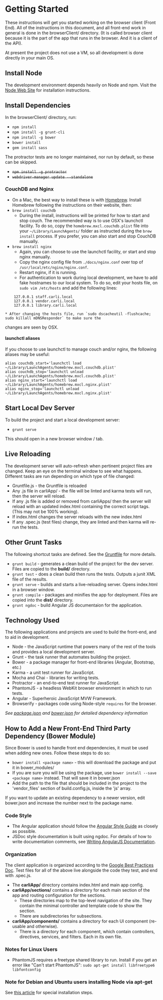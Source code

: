 # Getting Started #

These instructions will get you started working on the browser client (Front End).
All of the instructions in this document, and all front-end work in general is done in
the browserClient/ directory. (It is called browser client because it is the part of the
app that runs in the browser. And it is a client of the API).

At present the project does not use a VM, so all development is done directly in your main OS.


## Install Node ##
The development environment depends heavily on Node and npm.
Visit the [Node Web Site](http://nodejs.org/) for installation instructions.


## Install Dependencies ##
In the browserClient/ directory, run:

* `npm install`
* `npm install -g grunt-cli`
* `npm install -g bower`
* `bower install`
* `gem install sass`

The protractor tests are no longer maintained, nor run by default, so these can be skipped.

* ~~`npm install -g protractor`~~
* ~~`webdriver-manager update --standalone`~~

### CouchDB and Nginx ###

* On a Mac, the best way to install these is with [Homebrew](http://brew.sh/).  Install Homebrew following the
instructions on their website, then:
* `brew install couchdb`
    * During the install, instructions will be printed for how to start and stop couch.  The recommended way is to 
use OSX's launchctl facility.  To do so, copy the `homebrew.mxcl.couchdb.plist` file into your `~/Library/LaunchAgents/`
folder as instructed during the `brew install` process.  If you prefer, you can also start and stop CouchDB manually.
* `brew install nginx`
    * Again, you can choose to use the launchctl facility, or start and stop nginx manually.
    * Copy the nginx config file from `./docs/nginx.conf` over top of `/usr/local/etc/nginx/nginx.conf`.
    * Restart nginx, if it is running.
    * For authentication to work during local development, we have to add fake hostnames to our local system. To do so, 
edit your hosts file, on `sudo vim /etc/hosts` and add the following lines:
```
    127.0.0.1 staff.carli.local
    127.0.0.1 vendor.carli.local
    127.0.0.1 library.carli.local
```
    * After changing the hosts file, run `sudo dscacheutil -flushcache; sudo killall mDNSResponder` to make sure the
changes are seen by OSX.

#### launchctl aliases ####

If you choose to use launchctl to manage couch and/or nginx, the following aliases may be useful:

```
alias couchdb_start='launchctl load ~/Library/LaunchAgents/homebrew.mxcl.couchdb.plist'
alias couchdb_stop='launchctl unload ~/Library/LaunchAgents/homebrew.mxcl.couchdb.plist'
alias nginx_start='launchctl load ~/Library/LaunchAgents/homebrew.mxcl.nginx.plist'
alias nginx_stop='launchctl unload ~/Library/LaunchAgents/homebrew.mxcl.nginx.plist'
```

## Start Local Dev Server ##
To build the project and start a local development server:
* `grunt serve`

This should open in a new browser window / tab.  
 

## Live Reloading ##
The development server will auto-refresh when pertinent project files are changed.
Keep an eye on the terminal window to see what happens. Different tasks are run depending on which type of file changed:

* Gruntfile.js - the Gruntfile is reloaded
* Any .js file in carliApp/ - the file will be linted and karma tests will run, then the server will reload.
* If any .js file is added or removed from carliApps/ then the server will reload with an updated index.html containing the correct script tags. (This may not be 100% working).
* If index.html changes the server reloads with the new index.html
* If any .spec.js (test files) change, they are linted and then karma will re-run the tests.


## Other Grunt Tasks ##
The following shortcut tasks are defined. See the [Gruntfile](../Gruntfile.js) for more details.

* `grunt build` - generates a clean build of the project for the dev server. Files are copied to the __build/__ directory.
* `grunt test` - does a clean build then runs the tests. Outputs a junit XML file of the results.
* `grunt serve` - builds and starts a live-reloading server. Opens index.html in a browser window.
* `grunt compile` - packages and minifies the app for deployment. Files are copied into the __dist/__ directory.
* `grunt ngdoc` - build Angular JS documentaion for the application.


## Technology Used ##
The following applications and projects are used to build the front-end, and to aid in development.

* Node - the JavaScript runtime that powers many of the rest of the tools and provides a local development server.
* Grunt - the task runner that automates building the project.
* Bower - a package manager for front-end libraries (Angular, Bootstrap, etc.)
* Karma - a unit test runner for JavaScript.
* Mocha and Chai - libraries for writing tests.
* Protractor - an end-to-end test runner for JavaScript.
* PhantomJS - a headless WebKit browser environment in which to run tests.
* Angular - Superheroic JavaScript MVW Framework.
* Browserify - packages code using Node-style `requires` for the browser.

_See [package.json](package.json) and [bower.json](bower.json) for detailed dependency information_


## How to Add a New Front-End Third Party Dependency (Bower Module) ##
Since Bower is used to handle front end dependencies, it must be used when adding new ones. Follow these steps to do so:

* `bower install <package name>` - this will download the package and put it in bower_modules/
* If you are sure you will be using the package, use `bower install --save <package name>` instead. That will save it in bower.json
* Add the path to the file that should be included in the project to the 'vendor_files' section of build.config.js, inside the 'js' array.

If you want to update an existing dependency to a newer version, edit bower.json and increase the number next to the package name.


### Code Style ###
* The Angular application should follow the [Angular Style Guide] as closely as possible.
* JSDoc style documentation is built using ngdoc.  For details of how to write documentation comments, see [Writing AngularJS Documentation].

### Organization ###
The client application is organized according to the [Google Best Practices Doc].
Test files for all of the above live alongside the code they test, and end with .spec.js.

* The __carliApp/__ directory contains index.html and main app config.
* __carliApp/sections/__ contains a directory for each main section of the app and routing configuration for the sections.
    * These directories map to the top-level navigation of the site. They contain the minimal controller and template code to show the section. 
    * There are subdirectories for subsections.
* __carliApp/components/__ contains a directory for each UI component (re-usable and otherwise).
    * There is a directory for each component, which contain controllers, directives, services, and filters. Each in its own file.


### Notes for Linux Users ###
* PhantomJS requires a freetype shared library to run.
Install if you get an error like "Can't start PhantomJS":
`sudo apt-get install libfreetype6 libfontconfig`


### Note for Debian and Ubuntu users installing Node via apt-get ###
See [this article](https://github.com/joyent/node/wiki/installing-node.js-via-package-manager) for special installation steps.

[Google Best Practices Doc]: https://docs.google.com/a/pixotech.com/document/d/1XXMvReO8-Awi1EZXAXS4PzDzdNvV6pGcuaF4Q9821Es/mobilebasic?pli=1
[Angular Style Guide]: https://github.com/toddmotto/angularjs-styleguide 
[Writing AngularJS Documentation]: https://github.com/angular/angular.js/wiki/Writing-AngularJS-Documentation
